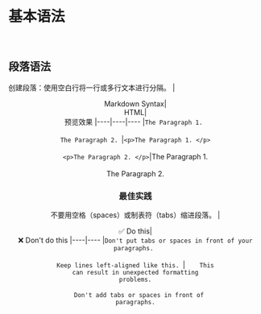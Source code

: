 # 基本语法
<br>

## 段落语法
创建段落：使用空白行将一行或多行文本进行分隔。
|<center>Markdown Syntax|<center>HTML|<center>预览效果
|----|----|----
|`The Paragraph 1. `<br><br>`The Paragraph 2. `|`<p>The Paragraph 1. </p>`<br><br>`<p>The Paragraph 2. </p>`|The Paragraph 1. <br><br>The Paragraph 2. 
<br>

### 最佳实践
不要用空格（spaces）或制表符（tabs）缩进段落。
|<center>✅ Do this|<center>❌ Don't do this
|----|----
|`Don't put tabs or spaces in front of your paragraphs. `<br><br>`Keep lines left-aligned like this. `|<code>&nbsp;&nbsp;&nbsp;&nbsp;This can result in unexpected formatting problems.</code><br><br><code>&emsp;&emsp;Don't add tabs or spaces in front of paragraphs.</code>

<link rel="stylesheet" type="text/css" href="resource/main.css">